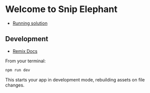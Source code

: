 # Welcome to Snip Elephant

- [Running solution](https://awp-snippet-saver-q9p5.onrender.com/)

## Development

- [Remix Docs](https://remix.run/docs)

From your terminal:

```sh
npm run dev
```

This starts your app in development mode, rebuilding assets on file changes.

